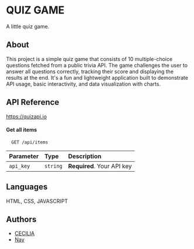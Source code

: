 
# QUIZ GAME

A little quiz game.


## About
This project is a simple quiz game that consists of 10 multiple-choice questions fetched from a public trivia API. The game challenges the user to answer all questions correctly, tracking their score and displaying the results at the end. It's a fun and lightweight application built to demonstrate API usage, basic interactivity, and data visualization with charts.
## API Reference
https://quizapi.io
#### Get all items

```http
  GET /api/items
```

| Parameter | Type     | Description                |
| :-------- | :------- | :------------------------- |
| `api_key` | `string` | **Required**. Your API key |






## Languages
HTML,
CSS,
JAVASCRIPT
## Authors

- [CECILIA](https://github.com/cesytar-web)
- [Nay](https://github.com/naytxi)
